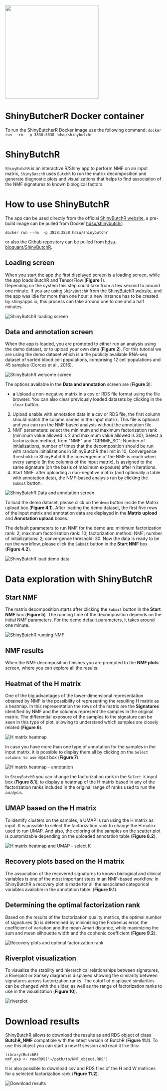 <img src="figs/ShinyButchR_figs/shinyButchR_logo.png" width="300">

# ShinyButcherR Docker container

To run the ShinyButcherR Docker image use the following command:
`docker run --rm  -p 3838:3838 hdsu/shinybutchr`


# ShinyButchR 


`ShinyButchR` is an interactive R/Shiny app to perform NMF on an input matrix,
`ShinyButchR` uses `ButchR` to run the matrix decomposition and generate 
diagnostic plots and visualizations that helps to find association of the NMF 
signatures to known biological factors.



# How to use ShinyButchR 

The app can be used directly from the official 
[ShinyButchR website](https://hdsu-bioquant.shinyapps.io/shinyButchR/),
a pre-build image can be pulled from Docker 
[hdsu/shinybutchr](https://hub.docker.com/r/hdsu/shinybutchr):

`docker run --rm  -p 3838:3838 hdsu/shinybutchr`  

or also the Github repository can be pulled from 
[hdsu-bioquant/ShinyButchR](https://github.com/hdsu-bioquant/ShinyButchR).

## Loading screen

When you start the app the first displayed screen is a loading screen, while the
app loads ButchR and TensorFlow (**Figure 1**).  
Depending on the system this step could take from a few second to around one 
minute. If you are using `ShinyButchR` from the 
[ShinyButchR website](https://hdsu-bioquant.shinyapps.io/shinyButchR/), and the 
app was idle for more than one hour; a new instance has to be created by 
shinyapps.io, this process can take around one to one and a half minutes.  

![ShinyButchR loading screen](figs/ShinyButchR_figs/ShinyButchR_001.png)
  
  
## Data and annotation screen  

When the app is loaded, you are prompted to either run an analysis using the 
demo dataset, or to upload your own data (**Figure 2**). For this tutorial we 
are using the demo dataset which is a the publicly available RNA-seq dataset of 
sorted blood cell populations, comprising 12 cell populations and 45 samples 
(Corces et al., 2016).  

![ShinyButchR welcome screen](figs/ShinyButchR_figs/ShinyButchR_002.png)  
  

The options available in the **Data and annotation** screen are (**Figure 3**):
- **a** Upload a non-negative matrix in a csv or RDS file format using the file 
browser. You can also clear previously loaded datasets by clicking in the 
`clear` button.
2. Upload a table with annotation data in a csv or RDS file, the first column 
should match the column names in the input matrix. This file is optional and 
you can run the NMF based analysis without the annotation file.
3. NMF parameters: select the minimum and maximum factorization rank (minimum 
value allowed is 2 and maximum value allowed is 30); Select a factorization 
method, from "NMF" and "GRNMF_SC"; Number of initializations, number of times 
that the decomposition should be run with random initializations in ShinyButchR 
the limit in 10; Convergence threshold: in ShinyButchR the convergence of the
NMF is reach when every sample (in the columns of the input matrix), is assigned
to the same signature (on the basis of maximum exposure) after n iterations.
4. Start NMF: after uploading a non-negative matrix (and optionally a table
with annotation data), the NMF-based analysis run by clicking the
`Submit` button.


![ShinyButchR Data and annotation screen](figs/ShinyButchR_figs/ShinyButchR_003.png)
  
To load the demo dataset, please click on the `demo` button inside the 
Matrix upload box  (**Figure 4.1**). After loading the demo dataset, the first 
five rows of the input matrix and annotation data are displayed in the 
**Matrix upload** and **Annotation upload** boxes.

The default parameters to run NMF for the demo are: minimum 
factorization rank: 2; maximum factorization rank: 10; factorization method: 
NMF; number of initializations: 2; convergence threshold: 30.
Now the data is ready to be run the workflow, please click the `Submit` button 
in the **Start NMF** box (**Figure 4.2**).


![ShinyButchR load demo data](figs/ShinyButchR_figs/ShinyButchR_004.png)

# Data exploration with ShinyButchR
  

## Start NMF

The matrix decomposition starts after clicking the `Submit` button in the 
**Start NMF** box (**Figure 5**). The running time of the decomposition depends 
on the initial NMF parameters. For the demo default parameters, it takes around
one minute.


![ShinyButchR running NMF](figs/ShinyButchR_figs/ShinyButchR_005.png)



## NMF results

When the NMF decomposition finishes you are prompted to the **NMF plots** screen,
where you can explore all the results:

## Heatmat of the H matrix

One of the big advantages of the lower-dimensional representation obtained by 
NMF is the possibility of representing the resulting H matrix as a heatmap.
In this representation the rows of the matrix are the **Signatures** identified 
by NMF and the columns represent the samples in the original matrix. 
The differential exposure of the samples to the signature can be seen in this 
type of plot, allowing to understand which samples are closely related 
(**Figure 6**).

![H matrix heatmap](figs/ShinyButchR_figs/ShinyButchR_006.1.png)

In case you have more than one type of annotation for the samples in the input 
matrix, it is possible to display them all by clicking on the 
`Select columns to use` input box (**Figure 7**).

![H matrix heatmap - annotation](figs/ShinyButchR_figs/ShinyButchR_007.png)


In `ShinyButchR` you can change the factorization rank in the `Select K` input 
box (**Figure 8.1**), to display a heatmap of the H matrix based in any of the 
factorization ranks included in the original range of ranks used to run the 
analysis.



## UMAP based on the H matrix  
  
To identify clusters on the samples, a UMAP is run using the H matrix as input.
It is possible to select the factorization rank to change the H matrix used to
run UMAP. And also, the coloring of the samples on the scatter plot is 
customizable depending on the uploaded annotation table (**Figure 8.2**).

![H matrix heatmap and UMAP - select K](figs/ShinyButchR_figs/ShinyButchR_008.png)


## Recovery plots based on the H matrix

The association of the recovered signatures to known biological and clinical 
variables is one of the most important steps in an NMF-based workflow.
In ShinyButchR a recovery plot is made for all the associated categorical 
variables available in the annotation table. (**Figure 9.1**).


## Determining the optimal factorization rank

Based on the results of the factorization quality metrics, the optimal number 
of signatures (k) is determined by minimizing the Frobenius error, the coefficient 
of variation and the mean Amari distance, while maximizing the sum and mean 
silhouette width and the cophenic coefficient (**Figure 9.2**).


![Recovery plots and optimal factorization rank](figs/ShinyButchR_figs/ShinyButchR_009.png)

## Riverplot visualization

To visualize the stability and hierarchical relationships between signatures, 
a Riverplot or Sankey diagram is displayed showing the similarity between 
signatures across factorization ranks. The cutoff of displayed similarities can 
be changed with the slider, as well as the range of factorization ranks to use 
in the visualization (**Figure 10**).


![riverplot](figs/ShinyButchR_figs/ShinyButchR_010.png)



# Download results

ShinyButchR allows to download the results as and RDS object of class 
**ButchR_NMF** compatible with the latest version of ButchR (**Figure 11.1**). 
To use this object you can start a new R session and read it like this:

```
library(ButchR)
nmf_exp <- readRDS("~/path/to/NMF_object.RDS")

```

It is also possible to download csv and RDS files of the H and W matrices for a 
selected factorization rank (**Figure 11.2**).

![Download results](figs/ShinyButchR_figs/ShinyButchR_011.png)
